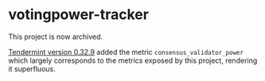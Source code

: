# votingpower-tracker

This project is now archived.

[Tendermint version 0.32.9](https://github.com/tendermint/tendermint/blob/v0.32/CHANGELOG.md#v0329) added the
metric `consensus_validator_power` which largely corresponds to the metrics exposed by this project, rendering it superfluous.
